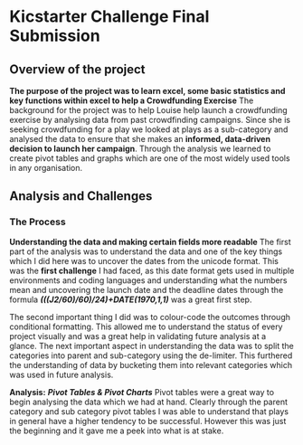 # Kicstarter Challenge Final Submission
## Overview of the project
**The purpose of the project was to learn excel, some basic statistics and key functions within excel to help a Crowdfunding Exercise**
The background for the project was to help Louise help launch a crowdfunding exercise by analysing data from past crowdfinding campaigns. Since she is seeking crowdfunding for a play we looked at plays as a sub-category and analysed the data to ensure that she makes an **informed, data-driven decision to launch her campaign**. Through the analysis we learned to create pivot tables and graphs which are one of the most widely used tools in any organisation.

## Analysis and Challenges
### The Process
**Understanding the data and making certain fields more readable**
The first part of the analysis was to understand the data and one of the key things which I did here was to uncover the dates from the unicode format. This was the **first challenge** I had faced, as this date format gets used in multiple environments and coding languages and understanding what the numbers mean and uncovering the launch date and the deadline dates through the formula **_(((J2/60)/60)/24)+DATE(1970,1,1)_** was a great first step.

The second important thing I did was to colour-code the outcomes through conditional formatting. This allowed me to understand the status of every project visually and was a great help in validating future analysis at a glance. The next important aspect in understanding the data was to split the categories into parent and sub-category using the de-limiter. This furthered the understanding of data by bucketing them into relevant categories which was used in future analysis.

**Analysis:**
**_Pivot Tables & Pivot Charts_**
Pivot tables were a great way to begin analysing the data which we had at hand. Clearly through the parent category and sub category pivot tables I was able to understand that plays in general have a higher tendency to be successful. However this was just the beginning and it gave me a peek into what is at stake.



